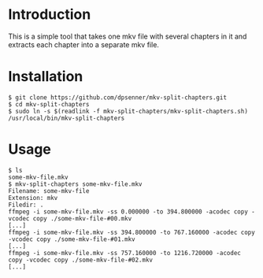 # Introduction

This is a simple tool that takes one mkv file with several chapters in it and extracts each chapter into a separate mkv file.

# Installation

```
$ git clone https://github.com/dpsenner/mkv-split-chapters.git
$ cd mkv-split-chapters
$ sudo ln -s $(readlink -f mkv-split-chapters/mkv-split-chapters.sh) /usr/local/bin/mkv-split-chapters
```

# Usage

```
$ ls
some-mkv-file.mkv
$ mkv-split-chapters some-mkv-file.mkv
Filename: some-mkv-file
Extension: mkv
Filedir: .
ffmpeg -i some-mkv-file.mkv -ss 0.000000 -to 394.800000 -acodec copy -vcodec copy ./some-mkv-file-#00.mkv
[...]
ffmpeg -i some-mkv-file.mkv -ss 394.800000 -to 767.160000 -acodec copy -vcodec copy ./some-mkv-file-#01.mkv
[...]
ffmpeg -i some-mkv-file.mkv -ss 757.160000 -to 1216.720000 -acodec copy -vcodec copy ./some-mkv-file-#02.mkv
[...]
```

